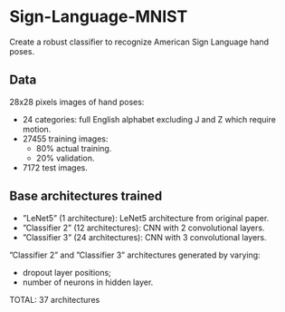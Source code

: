 # Sign-Language-MNIST

Create a robust classifier to recognize American Sign Language hand poses.

## Data

28x28 pixels images of hand poses:

- 24 categories: full English alphabet excluding J and Z which require motion.
- 27455 training images:
  * 80% actual training.
  * 20% validation.
- 7172 test images.

## Base architectures trained

- ”LeNet5” (1 architecture): LeNet5 architecture from original paper.
- ”Classifier 2” (12 architectures): CNN with 2 convolutional layers.
- ”Classifier 3” (24 architectures): CNN with 3 convolutional layers.

”Classifier 2” and ”Classifier 3” architectures generated by varying:
  - dropout layer positions;
  - number of neurons in hidden layer.

TOTAL: 37 architectures
